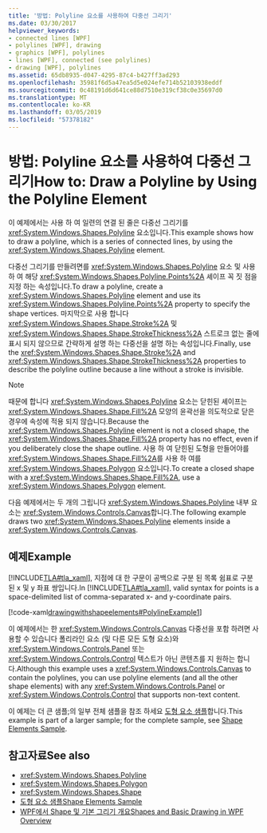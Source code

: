 ```yaml
---
title: '방법: Polyline 요소를 사용하여 다중선 그리기'
ms.date: 03/30/2017
helpviewer_keywords:
- connected lines [WPF]
- polylines [WPF], drawing
- graphics [WPF], polylines
- lines [WPF], connected (see polylines)
- drawing [WPF], polylines
ms.assetid: 65db8935-d047-4295-87c4-b427ff3ad293
ms.openlocfilehash: 35981f6d5a47ea5d5e024efe714b52103938eddf
ms.sourcegitcommit: 0c48191d6d641ce88d7510e319cf38c0e35697d0
ms.translationtype: MT
ms.contentlocale: ko-KR
ms.lasthandoff: 03/05/2019
ms.locfileid: "57378182"
---
```

# <a name="how-to-draw-a-polyline-by-using-the-polyline-element"></a><span data-ttu-id="14065-102">방법: Polyline 요소를 사용하여 다중선 그리기</span><span class="sxs-lookup"><span data-stu-id="14065-102">How to: Draw a Polyline by Using the Polyline Element</span></span>
<span data-ttu-id="14065-103">이 예제에서는 사용 하 여 일련의 연결 된 줄은 다중선 그리기를 <xref:System.Windows.Shapes.Polyline> 요소입니다.</span><span class="sxs-lookup"><span data-stu-id="14065-103">This example shows how to draw a polyline, which is a series of connected lines, by using the <xref:System.Windows.Shapes.Polyline> element.</span></span>  
  
 <span data-ttu-id="14065-104">다중선 그리기를 만들려면를 <xref:System.Windows.Shapes.Polyline> 요소 및 사용 하 여 해당 <xref:System.Windows.Shapes.Polyline.Points%2A> 셰이프 꼭 짓 점을 지정 하는 속성입니다.</span><span class="sxs-lookup"><span data-stu-id="14065-104">To draw a polyline, create a <xref:System.Windows.Shapes.Polyline> element and use its <xref:System.Windows.Shapes.Polyline.Points%2A> property to specify the shape vertices.</span></span> <span data-ttu-id="14065-105">마지막으로 사용 합니다 <xref:System.Windows.Shapes.Shape.Stroke%2A> 및 <xref:System.Windows.Shapes.Shape.StrokeThickness%2A> 스트로크 없는 줄에 표시 되지 않으므로 간략하게 설명 하는 다중선을 설명 하는 속성입니다.</span><span class="sxs-lookup"><span data-stu-id="14065-105">Finally, use the <xref:System.Windows.Shapes.Shape.Stroke%2A> and <xref:System.Windows.Shapes.Shape.StrokeThickness%2A> properties to describe the polyline outline because a line without a stroke is invisible.</span></span>  
  
> [!NOTE]
>  <span data-ttu-id="14065-106">때문에 합니다 <xref:System.Windows.Shapes.Polyline> 요소는 닫힌된 셰이프는 <xref:System.Windows.Shapes.Shape.Fill%2A> 모양의 윤곽선을 의도적으로 닫은 경우에 속성에 적용 되지 않습니다.</span><span class="sxs-lookup"><span data-stu-id="14065-106">Because the <xref:System.Windows.Shapes.Polyline> element is not a closed shape, the <xref:System.Windows.Shapes.Shape.Fill%2A> property has no effect, even if you deliberately close the shape outline.</span></span> <span data-ttu-id="14065-107">사용 하 여 닫힌된 도형을 만들어야를 <xref:System.Windows.Shapes.Shape.Fill%2A>를 사용 하 여를 <xref:System.Windows.Shapes.Polygon> 요소입니다.</span><span class="sxs-lookup"><span data-stu-id="14065-107">To create a closed shape with a <xref:System.Windows.Shapes.Shape.Fill%2A>, use a <xref:System.Windows.Shapes.Polygon> element.</span></span>  
  
 <span data-ttu-id="14065-108">다음 예제에서는 두 개의 그립니다 <xref:System.Windows.Shapes.Polyline> 내부 요소는 <xref:System.Windows.Controls.Canvas>합니다.</span><span class="sxs-lookup"><span data-stu-id="14065-108">The following example draws two <xref:System.Windows.Shapes.Polyline> elements inside a <xref:System.Windows.Controls.Canvas>.</span></span>  
  
## <a name="example"></a><span data-ttu-id="14065-109">예제</span><span class="sxs-lookup"><span data-stu-id="14065-109">Example</span></span>  
 <span data-ttu-id="14065-110">[!INCLUDE[TLA#tla_xaml](../../../../includes/tlasharptla-xaml-md.md)], 지점에 대 한 구문이 공백으로 구분 된 목록 쉼표로 구분 된 x 및 y 좌표 쌍입니다.</span><span class="sxs-lookup"><span data-stu-id="14065-110">In [!INCLUDE[TLA#tla_xaml](../../../../includes/tlasharptla-xaml-md.md)], valid syntax for points is a space-delimited list of comma-separated x- and y-coordinate pairs.</span></span>  
  
 [!code-xaml[drawingwithshapeelements#PolylineExample1](~/samples/snippets/csharp/VS_Snippets_Wpf/DrawingWithShapeElements/CS/polylineexample.xaml#polylineexample1)]  
  
 <span data-ttu-id="14065-111">이 예제에서는 한 <xref:System.Windows.Controls.Canvas> 다중선을 포함 하려면 사용할 수 있습니다 폴리라인 요소 (및 다른 모든 도형 요소)와 <xref:System.Windows.Controls.Panel> 또는 <xref:System.Windows.Controls.Control> 텍스트가 아닌 콘텐츠를 지 원하는 합니다.</span><span class="sxs-lookup"><span data-stu-id="14065-111">Although this example uses a <xref:System.Windows.Controls.Canvas> to contain the polylines, you can use polyline elements (and all the other shape elements) with any <xref:System.Windows.Controls.Panel> or <xref:System.Windows.Controls.Control> that supports non-text content.</span></span>  
  
 <span data-ttu-id="14065-112">이 예제는 더 큰 샘플;의 일부 전체 샘플을 참조 하세요 [도형 요소 샘플](https://go.microsoft.com/fwlink/?LinkID=160037)합니다.</span><span class="sxs-lookup"><span data-stu-id="14065-112">This example is part of a larger sample; for the complete sample, see [Shape Elements Sample](https://go.microsoft.com/fwlink/?LinkID=160037).</span></span>  
  
## <a name="see-also"></a><span data-ttu-id="14065-113">참고자료</span><span class="sxs-lookup"><span data-stu-id="14065-113">See also</span></span>
- <xref:System.Windows.Shapes.Polyline>
- <xref:System.Windows.Shapes.Polygon>
- <xref:System.Windows.Shapes.Shape>
- [<span data-ttu-id="14065-114">도형 요소 샘플</span><span class="sxs-lookup"><span data-stu-id="14065-114">Shape Elements Sample</span></span>](https://go.microsoft.com/fwlink/?LinkID=160037)
- [<span data-ttu-id="14065-115">WPF에서 Shape 및 기본 그리기 개요</span><span class="sxs-lookup"><span data-stu-id="14065-115">Shapes and Basic Drawing in WPF Overview</span></span>](shapes-and-basic-drawing-in-wpf-overview.md)
